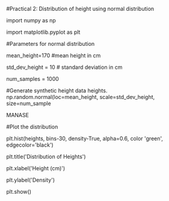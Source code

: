 #Practical 2: Distribution of height using normal distribution

import numpy as np

import matplotlib.pyplot as plt

#Parameters for normal distribution

mean_height=170 #mean height in cm

std_dev_height = 10 # standard deviation in cm

num_samples = 1000

#Generate synthetic height data heights. np.random.normal(loc=mean_height, scale=std_dev_height, size=num_sample

MANASE

#Plot the distribution

plt.hist(heights, bins-30, density-True, alpha=0.6, color 'green', edgecolor='black')

plt.title('Distribution of Heights')

plt.xlabel('Height (cm)')

plt.ylabel('Density')

plt.show()
